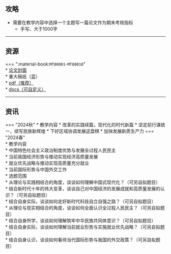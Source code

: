 ## 攻略  
- 需要在教学内容中选择一个主题写一篇论文作为期末考核指标  
    - 手写、大于1000字  

---
## 资源  
=== ":material-book:`MT80001`-`MT80010`"  
    * [论文封面](https://api.mir6.com/api/lanzou?url=https://cqu-openlib.lanzout.com/iPs1f23c40vi&down=true)  
    * 重大稿纸（蓝）  
        * [pdf（推荐）](https://api.mir6.com/api/lanzou?url=https://cqu-openlib.lanzout.com/igXBV23c40yb&down=true)  
        * [docs（可自定义）](https://api.mir6.com/api/lanzou?url=https://cqu-openlib.lanzout.com/iMhw723c40wj&down=true)  

---

## 资讯
=== "2024秋"
    * 教学内容
        * 改革的实践续篇，现代化的时代新篇
        * 坚定前行谋统一，续写民族新辉煌
        * 下好区域协调发展这盘棋
        * 加快发展新质生产力
=== "2024春"  
    * 教学内容  
        * 中国特色社会主义政治制度优势与发展全过程人民民主  
        * 当前我国经济形势与推动实现经济高质量发展  
        * 就业优先战略与推动实现高质量充分就业  
        * 当前国际形势与中国外交工作  
    * 选题范围  
        * 从理论与实践相结合的角度，谈谈如何理解中国式现代化？（可另自拟题目）  
        * 结合新时代十年的伟大变革，谈谈自己对中国经济的发展成就和高质量发展的认识？（可另自拟题目）  
        * 结合自身实际，谈谈如何走好新时代科技自立自强之路？（可另自拟题目）  
        * 从理论与现实相结合的角度，谈谈如何全面认识全过程人民民主？（可另自拟题目）  
        * 结合自身所学，谈谈如何理解筑牢中华民族共同体意识？（可另自拟题目）  
        * 结合自身实际，谈谈如何理解当前就业形势与实施就业优先战略？（可另自拟题目）  
        * 结合自身认识，谈谈如何看待当代国际形势与我国的外交政策？（可另自拟题目）  